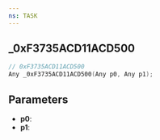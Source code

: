 ```yaml
---
ns: TASK
---
```

## _0xF3735ACD11ACD500

```c
// 0xF3735ACD11ACD500
Any _0xF3735ACD11ACD500(Any p0, Any p1);
```

## Parameters
* **p0**:
* **p1**:
